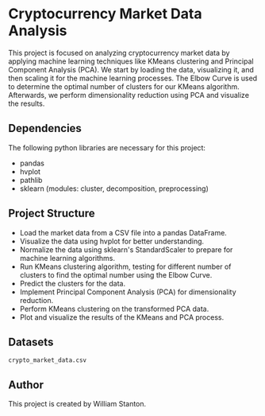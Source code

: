 # Cryptocurrency Market Data Analysis

This project is focused on analyzing cryptocurrency market data by applying machine learning techniques like KMeans clustering and Principal Component Analysis (PCA). We start by loading the data, visualizing it, and then scaling it for the machine learning processes. The Elbow Curve is used to determine the optimal number of clusters for our KMeans algorithm. Afterwards, we perform dimensionality reduction using PCA and visualize the results.

## Dependencies
The following python libraries are necessary for this project:

- pandas
- hvplot
- pathlib
- sklearn (modules: cluster, decomposition, preprocessing)


## Project Structure
- Load the market data from a CSV file into a pandas DataFrame.
- Visualize the data using hvplot for better understanding.
- Normalize the data using sklearn's StandardScaler to prepare for machine learning algorithms.
- Run KMeans clustering algorithm, testing for different number of clusters to find the optimal number using the Elbow Curve.
- Predict the clusters for the data.
- Implement Principal Component Analysis (PCA) for dimensionality reduction.
- Perform KMeans clustering on the transformed PCA data.
- Plot and visualize the results of the KMeans and PCA process.


## Datasets
`crypto_market_data.csv` 



## Author
This project is created by William Stanton.


